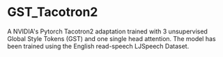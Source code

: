 # GST_Tacotron2
A NVIDIA's Pytorch Tacotron2 adaptation trained with 3 unsupervised Global Style Tokens (GST) and one single head attention. The model has been trained using the English read-speech LJSpeech Dataset.
